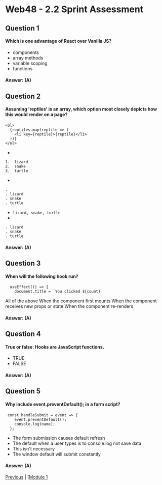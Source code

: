 # Web48 - 2.2 Sprint Assessment

## Question 1

####  Which is one advantage of React over Vanilla JS?

- components 
- array methods 
- variable scoping 
- functions 

#### Answer:   (A) 

## Question 2

####  Assuming 'reptiles' is an array, which option most closely depicts how this would render on a page?
```
<ol>
  {reptiles.map(reptile => (
    <li key={reptile}>{reptile}</li>
  ))}
</ol>
```
- 
```
1.  lizard
2.  snake
3.  turtle
```
- 
```
.
. lizard
. snake
. turtle
```
-  `lizard, snake, turtle `
- 
```
. lizard
. snake
. turtle
```

#### Answer:   (A) 

## Question 3

####  When will the following hook run?
```
  useEffect(() => {
    document.title = `You clicked ${count}
```

All of the above 
When the component first mounts 
When the component receives new props or state 
When the component re-renders 

#### Answer:   (A) 

## Question 4

####  True or false: Hooks are JavaScript functions.

- TRUE
- FALSE 

#### Answer:   (A)

## Question 5

####  Why include event.preventDefault(); in a form script?
```
 const handleSubmit = event => {
    event.preventDefault();
    console.log(name);
  };
```

- The form submission causes default refresh 
- The default when a user types is to console.log not save data 
- This isn't necessary
- The window default will submit constantly 

#### Answer:   (A) 








[Previous](./Object_2.md) | [[Module 1](../../Module_1-Class-Components/README.md)
